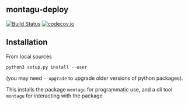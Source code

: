 ## montagu-deploy

[![Build Status](https://travis-ci.org/vimc/montagu-deploy.svg?branch=master)](https://travis-ci.org/vimc/montagu-deploy)
[![codecov.io](https://codecov.io/github/vimc/montagu-deploy/coverage.svg?branch=master)](https://codecov.io/github/vimc/montagu-deploy?branch=master)

## Installation

From local sources

```
python3 setup.py install --user
```

(you may need `--upgrade` to upgrade older versions of python packages).

This installs the package `montagu` for programmatic use, and a cli tool `montagu` for interacting with the package
